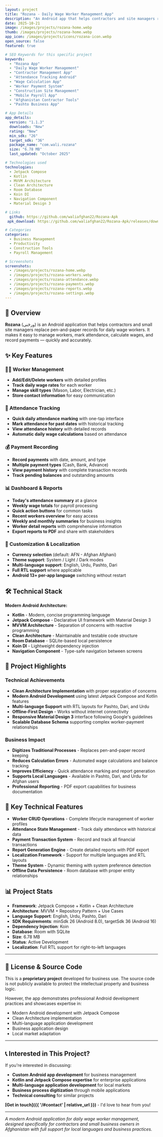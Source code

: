 ```yaml
---
layout: project
title: "Rozana - Daily Wage Worker Management App"
description: "An Android app that helps contractors and site managers replace pen-and-paper records for daily wage workers. Streamlined worker management, attendance tracking, wage calculations, and payment recording."
date: 2025-10-21
image: /images/projects/rozana-home.webp
thumb: /images/projects/rozana-home.webp
app_icon: /images/projects/icons/rozana-icon.webp
open_source: false
featured: true

# SEO Keywords for this specific project
keywords:
  - "Rozana App"
  - "Daily Wage Worker Management"
  - "Contractor Management App"
  - "Attendance Tracking Android"
  - "Wage Calculation App"
  - "Worker Payment System"
  - "Construction Site Management"
  - "Mobile Payroll App"
  - "Afghanistan Contractor Tools"
  - "Pashto Business App"

# App Details
app_details:
  version: "1.1.3"
  downloads: "New"
  rating: "New"
  min_sdk: "26"
  target_sdk: "36"
  package_name: "com.wali.rozana"
  size: "6.78 MB"
  last_updated: "October 2025"

# Technologies used
technologies:
  - Jetpack Compose
  - Kotlin
  - MVVM Architecture
  - Clean Architecture
  - Room Database
  - Koin DI
  - Navigation Component
  - Material Design 3

# Links
  github: https://github.com/waliafghan22/Rozana-Apk
 apk_download: https://github.com/waliafghan22/Rozana-Apk/releases/download/v1.1.3/Rozana-v1.1.3-release.apk

# Categories
categories:
  - Business Management
  - Productivity
  - Construction Tools
  - Payroll Management

# Screenshots
screenshots:
  - /images/projects/rozana-home.webp
  - /images/projects/rozana-workers.webp
  - /images/projects/rozana-attendance.webp
  - /images/projects/rozana-payments.webp
  - /images/projects/rozana-reports.webp
  - /images/projects/rozana-settings.webp
---
```


## 📱 Overview

**Rozana** (ورځنی) is an Android application that helps contractors and small site managers replace pen-and-paper records for daily wage workers. It makes it easy to manage workers, mark attendance, calculate wages, and record payments — quickly and accurately.

## ✨ Key Features

### 👷‍♂️ Worker Management
- **Add/Edit/Delete workers** with detailed profiles
- **Track daily wage rates** for each worker
- **Manage skill types** (Mason, Labor, Electrician, etc.)
- **Store contact information** for easy communication

### 📅 Attendance Tracking
- **Quick daily attendance marking** with one-tap interface
- **Mark attendance for past dates** with historical tracking
- **View attendance history** with detailed records
- **Automatic daily wage calculations** based on attendance

### 💰 Payment Recording
- **Record payments** with date, amount, and type
- **Multiple payment types** (Cash, Bank, Advance)
- **View payment history** with complete transaction records
- **Track pending balances** and outstanding amounts

### 📊 Dashboard & Reports
- **Today's attendance summary** at a glance
- **Weekly wage totals** for payroll processing
- **Quick action buttons** for common tasks
- **Recent workers overview** for easy access
- **Weekly and monthly summaries** for business insights
- **Worker detail reports** with comprehensive information
- **Export reports to PDF** and share with stakeholders

### 🎨 Customization & Localization
- **Currency selection** (default: AFN - Afghan Afghani)
- **Theme support**: System / Light / Dark modes
- **Multi-language support**: English, Urdu, Pashto, Dari
- **Full RTL support** where applicable
- **Android 13+ per-app language** switching without restart

## 🛠️ Technical Stack

**Modern Android Architecture:**
- **Kotlin** - Modern, concise programming language
- **Jetpack Compose** - Declarative UI framework with Material Design 3
- **MVVM Architecture** - Separation of concerns with reactive programming
- **Clean Architecture** - Maintainable and testable code structure
- **Room Database** - SQLite-based local persistence
- **Koin DI** - Lightweight dependency injection
- **Navigation Component** - Type-safe navigation between screens

## 🌟 Project Highlights

### Technical Achievements
- **Clean Architecture Implementation** with proper separation of concerns
- **Modern Android Development** using latest Jetpack Compose and Kotlin features
- **Multi-language Support** with RTL layouts for Pashto, Dari, and Urdu
- **Offline-First Design** - Works without internet connectivity
- **Responsive Material Design 3** interface following Google's guidelines
- **Scalable Database Schema** supporting complex worker-payment relationships

### Business Impact
- **Digitizes Traditional Processes** - Replaces pen-and-paper record keeping
- **Reduces Calculation Errors** - Automated wage calculations and balance tracking
- **Improves Efficiency** - Quick attendance marking and report generation
- **Supports Local Languages** - Available in Pashto, Dari, and Urdu for Afghan users
- **Professional Reporting** - PDF export capabilities for business documentation

## 🚀 Key Technical Features

- **Worker CRUD Operations** - Complete lifecycle management of worker profiles
- **Attendance State Management** - Track daily attendance with historical data
- **Payment Transaction System** - Record and track all financial transactions
- **Report Generation Engine** - Create detailed reports with PDF export
- **Localization Framework** - Support for multiple languages and RTL layouts
- **Theme System** - Dynamic theming with system preference detection
- **Offline Data Persistence** - Room database with proper entity relationships

## 📊 Project Stats

- **Framework**: Jetpack Compose + Kotlin + Clean Architecture
- **Architecture**: MVVM + Repository Pattern + Use Cases
- **Language Support**: English, Urdu, Pashto, Dari
- **SDK Requirements**: minSdk 26 (Android 8.0), targetSdk 36 (Android 16)
- **Dependency Injection**: Koin
- **Database**: Room with SQLite
- **Size**: 6.78 MB
- **Status**: Active Development
- **Localization**: Full RTL support for right-to-left languages

---

## 🔐 License & Source Code

This is a **proprietary project** developed for business use. The source code is not publicly available to protect the intellectual property and business logic.

However, the app demonstrates professional Android development practices and showcases expertise in:
- Modern Android development with Jetpack Compose
- Clean Architecture implementation
- Multi-language application development
- Business application design
- Local market adaptation

---

## 📞 Interested in This Project?

If you're interested in discussing:
- **Custom Android app development** for business management
- **Kotlin and Jetpack Compose expertise** for enterprise applications
- **Multi-language application development** for local markets
- **Business process digitization** through mobile applications
- **Technical consulting** for similar projects

**[Get in touch]({{ '/#contact' | relative_url }})** - I'd love to hear from you!

---

*A modern Android application for daily wage worker management, designed specifically for contractors and small business owners in Afghanistan with full support for local languages and business practices.*